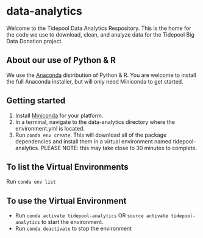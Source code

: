 # data-analytics
Welcome to the Tidepool Data Analytics Respository. This is the home
for the code we use to download, clean, and analyze data for the Tidepool
Big Data Donation project.

## About our use of Python & R
We use the [Anaconda](https://www.anaconda.com/) distribution of Python & R.
You are welcome to install the full Anaconda installer, but will only need
Miniconda to get started.

## Getting started
1. Install [Miniconda](https://conda.io/miniconda.html) for your platform.
1. In a terminal, navigate to the data-analytics directory where the environment.yml 
is located.
1. Run `conda env create`. This will download all of the package dependencies
and install them in a virtual environment named tidepool-analytics. PLEASE NOTE: this
may take close to 30 minutes to complete.

## To list the Virtual Environments
Run `conda env list`

## To use the Virtual Environment
* Run `conda activate tidepool-analytics` OR `source activate tidepool-analytics` 
to start the environment.
* Run `conda deactivate` to stop the environment
